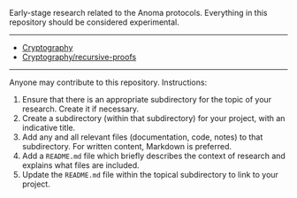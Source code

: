Early-stage research related to the Anoma protocols. Everything in this repository should be considered experimental.

---

- [Cryptography](./cryptography)
- [Cryptography/recursive-proofs](./cryptography/recursive-proofs)


---

Anyone may contribute to this repository. Instructions:

1. Ensure that there is an appropriate subdirectory for the topic of your research. Create it if necessary.
1. Create a subdirectory (within that subdirectory) for your project, with an indicative title.
1. Add any and all relevant files (documentation, code, notes) to that subdirectory. For written content, Markdown is preferred.
1. Add a `README.md` file which briefly describes the context of research and explains what files are included.
1. Update the `README.md` file within the topical subdirectory to link to your project.
